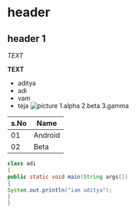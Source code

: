 # header
## header 1
*TEXT*

**TEXT**
* aditya
* adi
* vam
* teja
![picture](https://encrypted-tbn0.gstatic.com/images?q=tbn:ANd9GcRnd5w3IWo_Rvq-nxPBwPJXwvdjwCyVDqBzew&usqp=CAU.jpj)
1.alpha
   2.beta
      3.gamma
      
s.No    | Name
--------|------
01      | Android
02      | Beta
 
~~~java
class adi
{
public static void main(String args[])
{
System.out.println("iam aditya");
}
}
